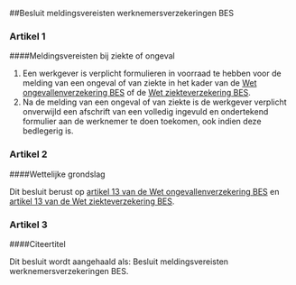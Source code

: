 <meta http-equiv='Content-Type' content='text/html; charset=utf-8' />

##Besluit meldingsvereisten werknemersverzekeringen BES

### Artikel  1  

####Meldingsvereisten bij ziekte of ongeval

1.  Een werkgever is verplicht formulieren in voorraad te hebben voor de melding van een ongeval of van ziekte in het kader van de [Wet ongevallenverzekering BES](../../../../../../wet-BES/wet/ongevallenverzekering/bes/BWBR0028497/README.md) of de [Wet ziekteverzekering BES](../../../../../../wet-BES/wet/ziekteverzekering/bes/BWBR0028728/README.md).   
2.  Na de melding van een ongeval of van ziekte is de werkgever verplicht onverwijld een afschrift van een volledig ingevuld en ondertekend formulier aan de werknemer te doen toekomen, ook indien deze bedlegerig is.  

### Artikel  2  

####Wettelijke grondslag

Dit besluit berust op [artikel 13 van de Wet ongevallenverzekering BES](../../../../../../wet-BES/wet/ongevallenverzekering/bes/BWBR0028497/README.md) en [artikel 13 van de Wet ziekteverzekering BES](../../../../../../wet-BES/wet/ziekteverzekering/bes/BWBR0028728/README.md). 

### Artikel  3  

####Citeertitel

Dit besluit wordt aangehaald als: Besluit meldingsvereisten werknemersverzekeringen BES. 
